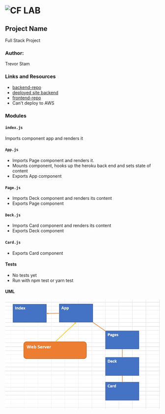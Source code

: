![CF](http://i.imgur.com/7v5ASc8.png) LAB
=================================================

## Project Name
Full Stack Project

### Author: 
Trevor Stam

### Links and Resources
* [backend-repo](https://github.com/trevorstam/full-stack-project-backend)
* [deployed site backend](https://fullstack-backend-trevor.herokuapp.com/)
* [frontend-repo](https://github.com/trevorstam/full-stack-project-frontend)
* Can't deploy to AWS


### Modules
#### `index.js`
Imports component app and renders it

#### `App.js`
- Imports Page component and renders it.
- Mounts component, hooks up the heroku back end and sets state of content
- Exports App component

#### `Page.js`
- Imports Deck component and renders its content
- Exports Page component

#### `Deck.js`
- Imports Card component and renders its content
- Exports Deck component

#### `Card.js`
- Exports Card component

#### Tests
* No tests yet
* Run with npm test or yarn test

#### UML
![UML-full-stack-project](./assets/UML-fsp.JPG)
